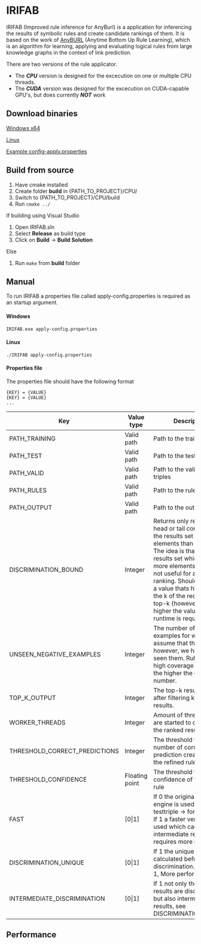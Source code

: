# IRIFAB

IRIFAB (Improved rule inference for AnyBurl) is a application for inferencing the results of symbolic rules and create candidate rankings of them. It is based on the work of [AnyBURL](http://web.informatik.uni-mannheim.de/AnyBURL/) (Anytime Bottom Up Rule Learning), which is an algorithm for learning, applying and evaluating logical rules from large knowledge graphs in the context of link prediction.

There are two versions of the rule applicator. 
+ The ***CPU*** version is designed for the excecution on one or multiple CPU threads. 
+ The ***CUDA*** version was designed for the excecution on CUDA-capable GPU's, but does currently ***NOT*** work

## Download binaries

[Windows x64](https://github.com/OpenBioLink/IRIFAB/raw/master/binaries/windows/IRIFAB.exe)

[Linux](https://github.com/OpenBioLink/IRIFAB/raw/master/binaries/linux/IRIFAB.out)

[Example config-apply.properties](https://github.com/OpenBioLink/IRIFAB/raw/master/binaries/config-apply.properties)

## Build from source

1. Have cmake installed
2. Create folder **build** in {PATH_TO_PROJECT}/CPU/
3. Switch to {PATH_TO_PROJECT}/CPU/build
4. Run `cmake ../`

If building using Visual Studio
1. Open IRIFAB.sln
2. Select **Release** as build type
4. Click on **Build** → **Build Solution**

Else
1. Run `make` from **build** folder

## Manual

To run IRIFAB a properties file called apply-config.properties is required as an startup argument.

#### Windows

`IRIFAB.exe apply-config.properties`

#### Linux

`./IRIFAB apply-config.properties`

#### Properties file

The properties file should have the following format 
```
{KEY} = {VALUE}
{KEY} = {VALUE}
...
```


| Key                           | Value type     | Description                                                  | Default |
| ----------------------------- | -------------- | ------------------------------------------------------------ | ------- |
| PATH_TRAINING                 | Valid path     | Path to the training triples                                 |         |
| PATH_TEST                     | Valid path     | Path to the test triples                                     |         |
| PATH_VALID                    | Valid path     | Path to the validation triples                               |         |
| PATH_RULES                    | Valid path     | Path to the rule set                                         |         |
| PATH_OUTPUT                   | Valid path     | Path to the output file                                      |         |
| DISCRIMINATION_BOUND          | Integer        | Returns only results for head or tail computation if the results set has less elements than this bound. The idea is that any results set which has more elements is anyhow not useful for a top-k ranking.  Should be set to a value thats higher than the k of the requested top-k (however, the higher the value the more runtime is required) | 1000    |
| UNSEEN_NEGATIVE_EXAMPLES      | Integer        | The number of negative examples for which we assume that they exist, however, we have not seen them. Rules with high coverage are favored the higher the chosen number. | 5       |
| TOP_K_OUTPUT                  | Integer        | The top-k results that are after filtering kept in the results. | 10      |
| WORKER_THREADS                | Integer        | Amount of threads that are started to compute the ranked results. | 3       |
| THRESHOLD_CORRECT_PREDICTIONS | Integer        | The threshold for the number of correct prediction created with the refined rule. | 2       |
| THRESHOLD_CONFIDENCE          | Floating point | The threshold for the confidence of the refined rule         | 0.001   |
| FAST                          | [0\|1]         | If 0 the original rule engine is used (for each testtriple -> for each rule)<br />If 1 a faster version is used which caches intermediate results and requires more memory | 0       |
| DISCRIMINATION_UNIQUE         | [0\|1]         | If 1 the unique results are calculated before discrimination.  (Original 1, More performant: 0) | 1       |
| INTERMEDIATE_DISCRIMINATION   | [0\|1]         | If 1 not only the final results are discriminated, but also intermediate results, see DISCRIMINATION_BOUND | 0       |

## Performance
